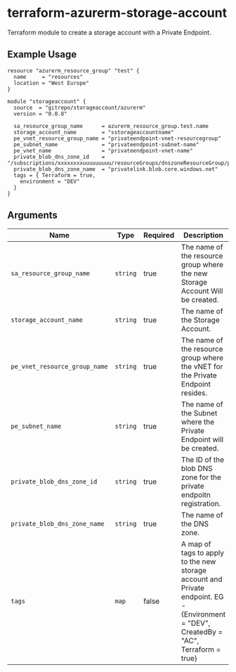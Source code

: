 # terraform-azurerm-storage-account
Terraform module to create a storage account with a Private Endpoint.

## Example Usage
```hcl
resource "azurerm_resource_group" "test" {
  name     = "resources"
  location = "West Europe"
}

module "storageaccount" {
  source  = "gitrepo/storageaccount/azurerm"
  version = "0.0.8"

  sa_resource_group_name      = azurerm_resource_group.test.name
  storage_account_name        = "sstorageaccountname"
  pe_vnet_resource_group_name = "privateendpoint-vnet-resourcegroup"
  pe_subnet_name              = "privateendpoint-subnet-name"
  pe_vnet_name                = "privateendpoint-vnet-name"
  private_blob_dns_zone_id    = "/subscriptions/xxxxxxxxuuuuuuuuu/resourceGroups/dnszoneResourceGroup/providers/Microsoft.Network/privateDnsZones/privatelink.blob.core.windows.net"
  private_blob_dns_zone_name  = "privatelink.blob.core.windows.net"
  tags = { Terraform = true,
    environment = "DEV"
  }
}
```

## Arguments

| Name | Type | Required | Description |
| --- | --- | --- | --- |
| `sa_resource_group_name` | `string` | true | The name of the resource group where the new Storage Account Will be created. |
| `storage_account_name` | `string` | true | The name of the Storage Account. |
| `pe_vnet_resource_group_name` | `string` | true | The name of the resource group where the vNET for the Private Endpoint resides. |
| `pe_subnet_name` | `string` | true | The name of the Subnet where the Private Endpoint will be created. |
| `private_blob_dns_zone_id` | `string` | true | The ID of the blob DNS zone for the private endpoitn registration. |
| `private_blob_dns_zone_name` | `string` | true | The name of the DNS zone. |
| `tags` | `map` | false | A map of tags to apply to the new storage account and Private endpoint. EG - {Environment = "DEV", CreatedBy = "AC", Terraform = true} |

